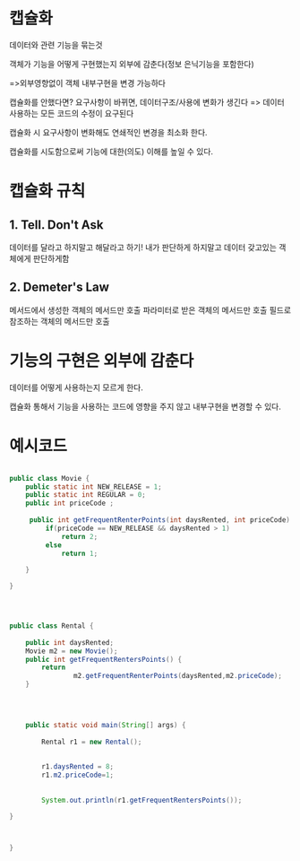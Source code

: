 <h1>캡슐화</h1>
데이터와 관련 기능을 묶는것

객체가 기능을 어떻게 구현했는지 외부에 감춘다(정보 은닉기능을 포함한다)

=>외부영향없이 객체 내부구현을 변경 가능하다


캡슐화를 안했다면?
요구사항이 바뀌면, 데이터구조/사용에 변화가 생긴다  => 데이터 사용하는 모든 코드의 수정이 요구된다

캡슐화 시
요구사항이 변화해도 연쇄적인 변경을 최소화 한다.

캡슐화를 시도함으로써 기능에 대한(의도) 이해를 높일 수 있다.

<h1>캡슐화 규칙</h1>

## 1. Tell. Don't Ask
데이터를 달라고 하지말고 해달라고 하기!
내가 판단하게 하지말고 데이터 갖고있는 객체에게 판단하게함

## 2. Demeter's Law
메서드에서 생성한 객체의 메서드만 호출
파라미터로 받은 객체의 메서드만 호출
필드로 참조하는 객체의 메서드만 호출

<h1>기능의 구현은 외부에 감춘다</h1>
데이터를 어떻게 사용하는지 모르게 한다.

캡슐화 통해서 기능을 사용하는 코드에 영향을 주지 않고 내부구현을 변경할 수 있다.

# 예시코드
```JAVA

public class Movie {
	public static int NEW_RELEASE = 1;
	public static int REGULAR = 0;
	public int priceCode ;
	
	 public int getFrequentRenterPoints(int daysRented, int priceCode) {
		 if(priceCode == NEW_RELEASE && daysRented > 1)
			 return 2;
		 else
			 return 1;
		
	}

}
```

```JAVA



public class Rental {
	
	public int daysRented;
	Movie m2 = new Movie();
	public int getFrequentRentersPoints() {
		return
				m2.getFrequentRenterPoints(daysRented,m2.priceCode);
	}


	
	
	public static void main(String[] args) {
		
    	Rental r1 = new Rental();
    	
    	
    	r1.daysRented = 8;
    	r1.m2.priceCode=1;
 
 
    	System.out.println(r1.getFrequentRentersPoints());

}



}
```
